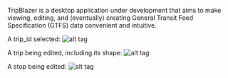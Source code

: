 TripBlazer is a desktop application under development that aims to make viewing, editing, and (eventually) creating General Transit Feed Specification (GTFS) data convenient and intuitive.


A trip_id selected:
![alt tag](https://github.com/TripBlazer/TripBlazer/screenshots/trip-selected.png)

A trip being edited, including its shape:
![alt tag](https://github.com/TripBlazer/TripBlazer/screenshots/shape-editing.png)

A stop being edited:
![alt tag](https://github.com/TripBlazer/TripBlazer/screenshots/stop-editing.png)
